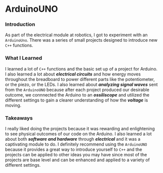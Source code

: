 # ArduinoUNO

### Introduction
As part of the electrical module at robotics, I got to experiment with an `ArduinoUno`. There was a series of small projects designed to introduce new `C++` 
functions. 

### What I Learned
I learned a lot of `C++` functions and the basic set up of a project for Arduino. I also learned a lot about ***electrical circuits*** and how energy moves 
throughout the breadboard to power different parts like the potentiometer, or the piezo, or the LEDs. I also learned about ***analyzing signal waves*** sent from 
the `ArduinoUNO` because after each project produced our desirable outcome, we connnected the Arduino to an ***ossiliscope*** and utilized the different settings to 
gain a clearer understanding of how the ***voltage*** is moving. 

### Takeaways 
I really liked doing the projects because it was rewarding and enlightening to see physical outcomes of our code on the Arduino. I also learned a lot about both
***software and hardware*** through ***electrical*** and it was a captivating module to do. I definitely recommend using the `ArduinoUNO` because it provides a great way to 
introduce yourself to `C++` and the projects can be applied to other ideas you may have since most of the projects are base level and can be enhanced and applied to 
a variety of different settings. 

